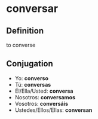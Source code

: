 # conversar

## Definition
to converse

## Conjugation

- Yo: **converso**
- Tú: **conversas**
- Él/Ella/Usted: **conversa**
- Nosotros: **conversamos**
- Vosotros: **conversáis**
- Ustedes/Ellos/Ellas: **conversan**